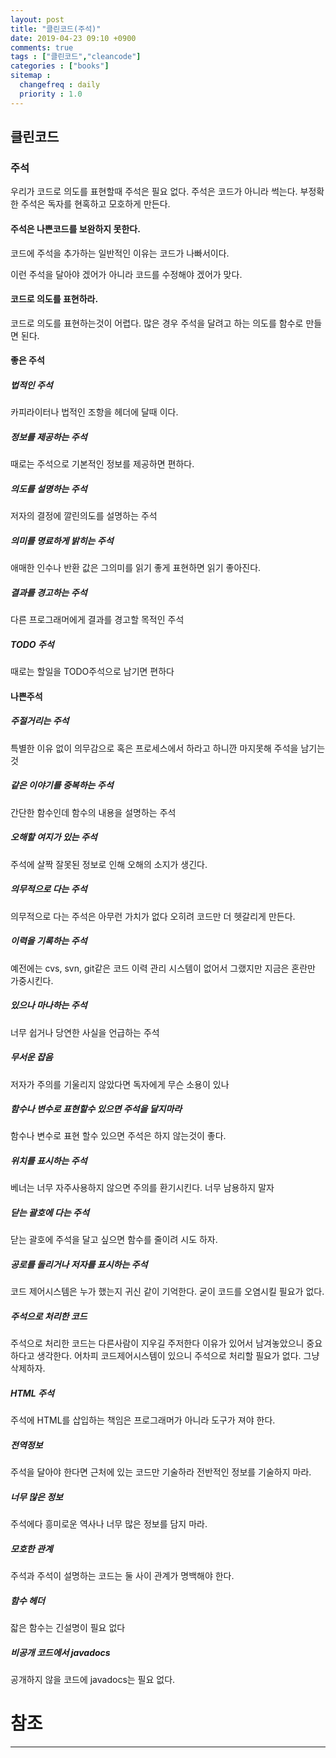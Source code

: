 ```yaml
---
layout: post
title: "클린코드(주석)"
date: 2019-04-23 09:10 +0900
comments: true
tags : ["클린코드","cleancode"]
categories : ["books"]
sitemap :
  changefreq : daily
  priority : 1.0
---
```


## 클린코드

### 주석
우리가 코드로 의도를 표현할때 주석은 필요 없다. 주석은 코드가 아니라 썩는다.
부정확한 주석은 독자를 현혹하고 모호하게 만든다.

#### 주석은 나쁜코드를 보완하지 못한다.
 
코드에 주석을 추가하는 일반적인 이유는 코드가 나빠서이다. 

이런 주석을 달아야 겠어가 아니라 코드를 수정해야 겠어가 맞다.

#### 코드로 의도를 표현하라.

코드로 의도를 표현하는것이 어렵다. 많은 경우 주석을 달려고 하는 의도를 함수로 만들면 된다.

#### 좋은 주석 

##### 법적인 주석
카피라이터나 법적인 조항을 헤더에 달때 이다.

##### 정보를 제공하는 주석
때로는 주석으로 기본적인 정보를 제공하면 편하다.

##### 의도를 설명하는 주석
저자의 결정에 깔린의도를 설명하는 주석

##### 의미를 명료하게 밝히는 주석
애매한 인수나 반환 값은 그의미를 읽기 좋게 표현하면 읽기 좋아진다.

##### 결과를 경고하는 주석
다른 프로그래머에게 결과를 경고할 목적인 주석

##### TODO 주석
때로는 할일을 TODO주석으로 남기면 편하다

#### 나쁜주석

##### 주절거리는 주석
특별한 이유 없이 의무감으로 혹은 프로세스에서 하라고 하니깐 마지못해 주석을 남기는것

##### 같은 이야기를 중복하는 주석
간단한 함수인데 함수의 내용을 설명하는 주석

##### 오해할 여지가 있는 주석
주석에 살짝 잘못된 정보로 인해 오해의 소지가 생긴다.

##### 의무적으로 다는 주석
의무적으로 다는 주석은 아무런 가치가 없다 오히려 코드만 더 헷갈리게 만든다.

##### 이력을 기록하는 주석
예전에는 cvs, svn, git같은 코드 이력 관리 시스템이 없어서 그랬지만 지금은 혼란만 가중시킨다.

##### 있으나 마나하는 주석
너무 쉽거나 당연한 사실을 언급하는 주석

##### 무서운 잡음
저자가 주의를 기울리지 않았다면 독자에게 무슨 소용이 있나

##### 함수나 변수로 표현할수 있으면 주석을 달지마라
함수나 변수로 표현 할수 있으면 주석은 하지 않는것이 좋다.

##### 위치를 표시하는 주석
베너는 너무 자주사용하지 않으면 주의를 환기시킨다. 너무 남용하지 말자

##### 닫는 괄호에 다는 주석
닫는 괄호에 주석을 달고 싶으면 함수를 줄이려 시도 하자.

##### 공로를 돌리거나 저자를 표시하는 주석
코드 제어시스템은 누가 했는지 귀신 같이 기억한다. 굳이 코드를 오염시킬 필요가 없다.

##### 주석으로 처리한 코드
주석으로 처리한 코드는 다른사람이 지우길 주저한다 이유가 있어서 남겨놓았으니 중요하다고 생각한다.
어차피 코드제어시스템이 있으니 주석으로 처리할 필요가 없다. 그냥 삭제하자.

##### HTML 주석
주석에 HTML를 삽입하는 책임은 프로그래머가 아니라 도구가 져야 한다.

##### 전역정보
주석을 달아야 한다면 근처에 있는 코드만 기술하라 전반적인 정보를 기술하지 마라.

##### 너무 많은 정보
주석에다 흥미로운 역사나 너무 많은 정보를 담지 마라.

##### 모호한 관계
주석과 주석이 설명하는 코드는 둘 사이 관계가 명백해야 한다.

##### 함수 헤더
잛은 함수는 긴설명이 필요 없다

##### 비공개 코드에서 javadocs
공개하지 않을 코드에 javadocs는 필요 없다.




# 참조
-----


